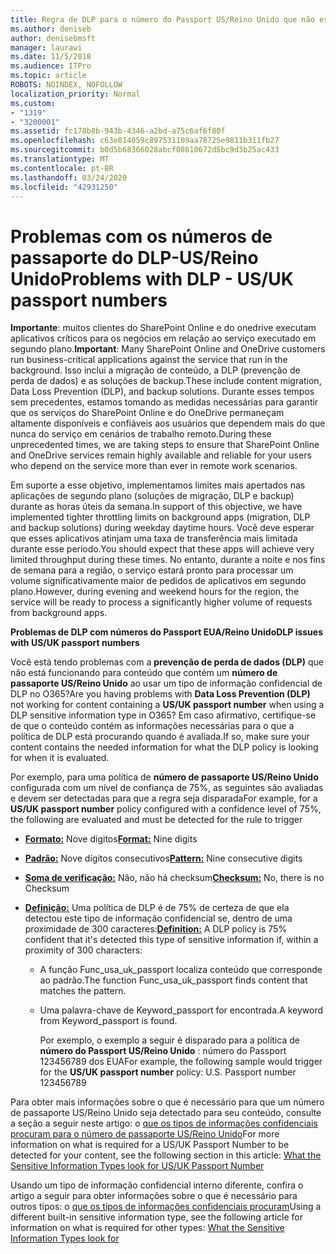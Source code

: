 ```yaml
---
title: Regra de DLP para o número do Passport US/Reino Unido que não está funcionando
ms.author: deniseb
author: denisebmsft
manager: laurawi
ms.date: 11/5/2018
ms.audience: ITPro
ms.topic: article
ROBOTS: NOINDEX, NOFOLLOW
localization_priority: Normal
ms.custom:
- "1319"
- "3200001"
ms.assetid: fc178b8b-943b-4346-a2bd-a75c6af6f80f
ms.openlocfilehash: c63e814059c897531109aa78725e9811b311fb27
ms.sourcegitcommit: b0d5b68366028abcf08610672d5bc9d3b25ac433
ms.translationtype: MT
ms.contentlocale: pt-BR
ms.lasthandoff: 03/24/2020
ms.locfileid: "42931250"
---
```

# <a name="problems-with-dlp---usuk-passport-numbers"></a><span data-ttu-id="afcc6-102">Problemas com os números de passaporte do DLP-US/Reino Unido</span><span class="sxs-lookup"><span data-stu-id="afcc6-102">Problems with DLP - US/UK passport numbers</span></span>

<span data-ttu-id="afcc6-103">**Importante**: muitos clientes do SharePoint Online e do onedrive executam aplicativos críticos para os negócios em relação ao serviço executado em segundo plano.</span><span class="sxs-lookup"><span data-stu-id="afcc6-103">**Important**: Many SharePoint Online and OneDrive customers run business-critical applications against the service that run in the background.</span></span> <span data-ttu-id="afcc6-104">Isso inclui a migração de conteúdo, a DLP (prevenção de perda de dados) e as soluções de backup.</span><span class="sxs-lookup"><span data-stu-id="afcc6-104">These include content migration, Data Loss Prevention (DLP), and backup solutions.</span></span> <span data-ttu-id="afcc6-105">Durante esses tempos sem precedentes, estamos tomando as medidas necessárias para garantir que os serviços do SharePoint Online e do OneDrive permaneçam altamente disponíveis e confiáveis aos usuários que dependem mais do que nunca do serviço em cenários de trabalho remoto.</span><span class="sxs-lookup"><span data-stu-id="afcc6-105">During these unprecedented times, we are taking steps to ensure that SharePoint Online and OneDrive services remain highly available and reliable for your users who depend on the service more than ever in remote work scenarios.</span></span>

<span data-ttu-id="afcc6-106">Em suporte a esse objetivo, implementamos limites mais apertados nas aplicações de segundo plano (soluções de migração, DLP e backup) durante as horas úteis da semana.</span><span class="sxs-lookup"><span data-stu-id="afcc6-106">In support of this objective, we have implemented tighter throttling limits on background apps (migration, DLP and backup solutions) during weekday daytime hours.</span></span> <span data-ttu-id="afcc6-107">Você deve esperar que esses aplicativos atinjam uma taxa de transferência mais limitada durante esse período.</span><span class="sxs-lookup"><span data-stu-id="afcc6-107">You should expect that these apps will achieve very limited throughput during these times.</span></span> <span data-ttu-id="afcc6-108">No entanto, durante a noite e nos fins de semana para a região, o serviço estará pronto para processar um volume significativamente maior de pedidos de aplicativos em segundo plano.</span><span class="sxs-lookup"><span data-stu-id="afcc6-108">However, during evening and weekend hours for the region, the service will be ready to process a significantly higher volume of requests from background apps.</span></span>

<span data-ttu-id="afcc6-109">**Problemas de DLP com números do Passport EUA/Reino Unido**</span><span class="sxs-lookup"><span data-stu-id="afcc6-109">**DLP issues with US/UK passport numbers**</span></span>

<span data-ttu-id="afcc6-110">Você está tendo problemas com a **prevenção de perda de dados (DLP)** que não está funcionando para conteúdo que contém um **número de passaporte US/Reino Unido** ao usar um tipo de informação confidencial de DLP no O365?</span><span class="sxs-lookup"><span data-stu-id="afcc6-110">Are you having problems with **Data Loss Prevention (DLP)** not working for content containing a **US/UK passport number** when using a DLP sensitive information type in O365?</span></span> <span data-ttu-id="afcc6-111">Em caso afirmativo, certifique-se de que o conteúdo contém as informações necessárias para o que a política de DLP está procurando quando é avaliada.</span><span class="sxs-lookup"><span data-stu-id="afcc6-111">If so, make sure your content contains the needed information for what the DLP policy is looking for when it is evaluated.</span></span>
  
<span data-ttu-id="afcc6-112">Por exemplo, para uma política de **número de passaporte US/Reino Unido** configurada com um nível de confiança de 75%, as seguintes são avaliadas e devem ser detectadas para que a regra seja disparada</span><span class="sxs-lookup"><span data-stu-id="afcc6-112">For example, for a **US/UK passport number** policy configured with a confidence level of 75%, the following are evaluated and must be detected for the rule to trigger</span></span>
  
- <span data-ttu-id="afcc6-113">**[Formato:](https://docs.microsoft.com/office365/securitycompliance/what-the-sensitive-information-types-look-for#format-77)** Nove dígitos</span><span class="sxs-lookup"><span data-stu-id="afcc6-113">**[Format:](https://docs.microsoft.com/office365/securitycompliance/what-the-sensitive-information-types-look-for#format-77)** Nine digits</span></span>

- <span data-ttu-id="afcc6-114">**[Padrão:](https://docs.microsoft.com/office365/securitycompliance/what-the-sensitive-information-types-look-for#pattern-77)** Nove dígitos consecutivos</span><span class="sxs-lookup"><span data-stu-id="afcc6-114">**[Pattern:](https://docs.microsoft.com/office365/securitycompliance/what-the-sensitive-information-types-look-for#pattern-77)** Nine consecutive digits</span></span>

- <span data-ttu-id="afcc6-115">**[Soma de verificação:](https://docs.microsoft.com/office365/securitycompliance/what-the-sensitive-information-types-look-for#checksum-76)** Não, não há checksum</span><span class="sxs-lookup"><span data-stu-id="afcc6-115">**[Checksum:](https://docs.microsoft.com/office365/securitycompliance/what-the-sensitive-information-types-look-for#checksum-76)** No, there is no Checksum</span></span>

- <span data-ttu-id="afcc6-116">**[Definição:](https://docs.microsoft.com/office365/securitycompliance/what-the-sensitive-information-types-look-for#definition-77)** Uma política de DLP é de 75% de certeza de que ela detectou este tipo de informação confidencial se, dentro de uma proximidade de 300 caracteres:</span><span class="sxs-lookup"><span data-stu-id="afcc6-116">**[Definition:](https://docs.microsoft.com/office365/securitycompliance/what-the-sensitive-information-types-look-for#definition-77)** A DLP policy is 75% confident that it's detected this type of sensitive information if, within a proximity of 300 characters:</span></span>

  - <span data-ttu-id="afcc6-117">A função Func_usa_uk_passport localiza conteúdo que corresponde ao padrão.</span><span class="sxs-lookup"><span data-stu-id="afcc6-117">The function Func_usa_uk_passport finds content that matches the pattern.</span></span>

  - <span data-ttu-id="afcc6-118">Uma palavra-chave de Keyword_passport for encontrada.</span><span class="sxs-lookup"><span data-stu-id="afcc6-118">A keyword from Keyword_passport is found.</span></span>

    <span data-ttu-id="afcc6-119">Por exemplo, o exemplo a seguir é disparado para a política de **número do Passport US/Reino Unido** : número do Passport 123456789 dos EUA</span><span class="sxs-lookup"><span data-stu-id="afcc6-119">For example, the following sample would trigger for the **US/UK passport number** policy: U.S. Passport number 123456789</span></span>

<span data-ttu-id="afcc6-120">Para obter mais informações sobre o que é necessário para que um número de passaporte US/Reino Unido seja detectado para seu conteúdo, consulte a seção a seguir neste artigo: o [que os tipos de informações confidenciais procuram para o número de passaporte US/Reino Unido](https://docs.microsoft.com/office365/securitycompliance/what-the-sensitive-information-types-look-for#us--uk-passport-number)</span><span class="sxs-lookup"><span data-stu-id="afcc6-120">For more information on what is required for a US/UK Passport Number to be detected for your content, see the following section in this article: [What the Sensitive Information Types look for US/UK Passport Number](https://docs.microsoft.com/office365/securitycompliance/what-the-sensitive-information-types-look-for#us--uk-passport-number)</span></span>
  
<span data-ttu-id="afcc6-121">Usando um tipo de informação confidencial interno diferente, confira o artigo a seguir para obter informações sobre o que é necessário para outros tipos: o [que os tipos de informações confidenciais procuram](https://docs.microsoft.com/office365/securitycompliance/what-the-sensitive-information-types-look-for)</span><span class="sxs-lookup"><span data-stu-id="afcc6-121">Using a different built-in sensitive information type, see the following article for information on what is required for other types: [What the Sensitive Information Types look for](https://docs.microsoft.com/office365/securitycompliance/what-the-sensitive-information-types-look-for)</span></span>
  